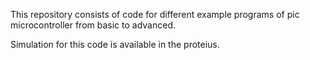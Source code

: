 This repository consists of code for different example programs of pic microcontroller from basic to advanced.

Simulation for this code is available in the proteius.

